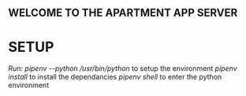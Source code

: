 ## WELCOME TO THE APARTMENT APP SERVER

# SETUP
 *Run:*
 *pipenv --python /usr/bin/python*  to setup the environment
 *pipenv install* to install the dependancies
 *pipenv shell* to enter the python environment